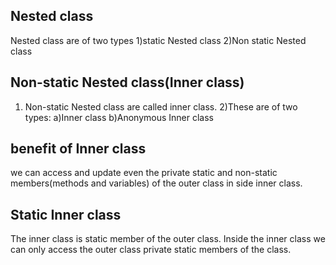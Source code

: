 Nested class
----------------
Nested class are of two types 
     1)static Nested class 
     2)Non static Nested class

Non-static Nested class(Inner class)
-------------------------------------
1) Non-static Nested class are called inner class.
2)These are of two types:
       a)Inner class
       b)Anonymous Inner class
       
benefit of Inner class
-----------------------
we can access and update even the private static and non-static  members(methods and variables) of the outer class in side inner class. 

       
Static Inner class
---------------------
The inner class is static member of the outer class.
Inside the inner class we can only access the outer class private static members of the class.  